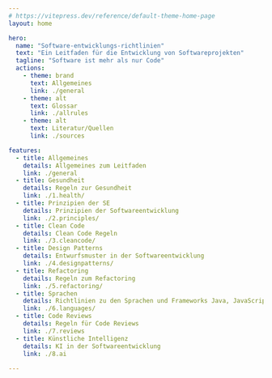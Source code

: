 ```yaml
---
# https://vitepress.dev/reference/default-theme-home-page
layout: home

hero:
  name: "Software-entwicklungs-richtlinien"
  text: "Ein Leitfaden für die Entwicklung von Softwareprojekten"
  tagline: "Software ist mehr als nur Code"
  actions:
    - theme: brand
      text: Allgemeines
      link: ./general
    - theme: alt
      text: Glossar
      link: ./allrules
    - theme: alt
      text: Literatur/Quellen
      link: ./sources

features:
  - title: Allgemeines
    details: Allgemeines zum Leitfaden
    link: ./general
  - title: Gesundheit
    details: Regeln zur Gesundheit
    link: ./1.health/ 
  - title: Prinzipien der SE
    details: Prinzipien der Softwareentwicklung
    link: ./2.principles/
  - title: Clean Code
    details: Clean Code Regeln
    link: ./3.cleancode/
  - title: Design Patterns
    details: Entwurfsmuster in der Softwareentwicklung
    link: ./4.designpatterns/
  - title: Refactoring
    details: Regeln zum Refactoring
    link: ./5.refactoring/
  - title: Sprachen
    details: Richtlinien zu den Sprachen und Frameworks Java, JavaScript, Vue
    link: ./6.languages/
  - title: Code Reviews
    details: Regeln für Code Reviews
    link: ./7.reviews
  - title: Künstliche Intelligenz
    details: KI in der Softwareentwicklung
    link: ./8.ai
  
---
```


